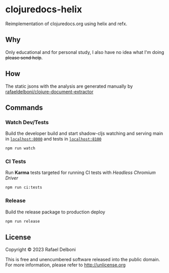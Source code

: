 # clojuredocs-helix
Reimplementation of clojuredocs.org using helix and refx.

## Why
Only educational and for personal study, I also have no idea what I'm doing ~~please send help~~.

## How
The static jsons with the analysis are generated manually by [rafaeldelboni/clojure-document-extractor](https://github.com/rafaeldelboni/clojure-document-extractor)

## Commands

### Watch Dev/Tests
Build the developer build and start shadow-cljs watching and serving main in [`localhost:8000`](http://localhost:8000) and tests in [`localhost:8100`](http://localhost:8100)
```bash
npm run watch
```

### CI Tests
Run **Karma** tests targeted for running CI tests with *Headless Chromium Driver*
```bash
npm run ci:tests
```

### Release
Build the release package to production deploy
```bash
npm run release
```
## License

Copyright © 2023 Rafael Delboni

This is free and unencumbered software released into the public domain. For more information, please refer to http://unlicense.org
